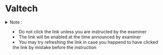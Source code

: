 # Valtech 
<details>
    <summary>Note : <ul>
      <li>
        Do not click the link unless you are instructed by the examiner
      </li>
      <li>
        The link will be enabled at the time announced by examiner
      </li>
      <li>
        You may try refreshing the link in case you happend to have clicked the link by mistake before the instruction 
      </li>
    </ul> </summary>
    <a href="https://docs.google.com/forms/d/e/1FAIpQLSdk83juEd7osi6CuvuOZCl43l1C2WCIi_xoui1vTDRMi0bVzg/viewform?usp=sf_link">Click Here for Link</a>
</details>
